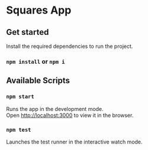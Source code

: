 # Squares App

## Get started

Install the required dependencies to run the project.

### `npm install` or `npm i` 

## Available Scripts

### `npm start`

Runs the app in the development mode.\
Open [http://localhost:3000](http://localhost:3000) to view it in the browser.

### `npm test`

Launches the test runner in the interactive watch mode.
